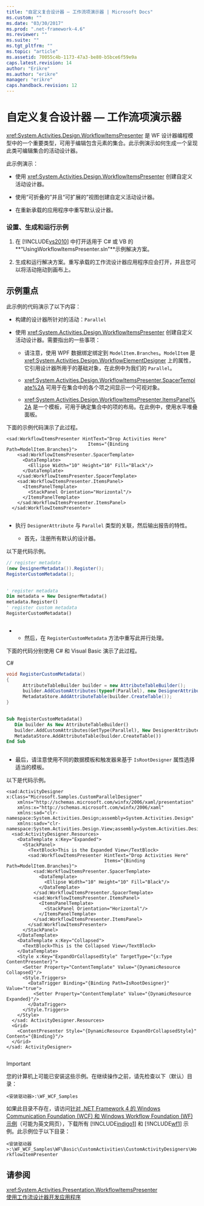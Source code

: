 ```yaml
---
title: "自定义复合设计器 — 工作流项演示器 | Microsoft Docs"
ms.custom: ""
ms.date: "03/30/2017"
ms.prod: ".net-framework-4.6"
ms.reviewer: ""
ms.suite: ""
ms.tgt_pltfrm: ""
ms.topic: "article"
ms.assetid: 70055c4b-1173-47a3-be80-b5bce6f59e9a
caps.latest.revision: 14
author: "Erikre"
ms.author: "erikre"
manager: "erikre"
caps.handback.revision: 12
---
```

# 自定义复合设计器 — 工作流项演示器
<xref:System.Activities.Design.WorkflowItemsPresenter> 是 WF 设计器编程模型中的一个重要类型，可用于编辑包含元素的集合。此示例演示如何生成一个呈现此类可编辑集合的活动设计器。  
  
 此示例演示：  
  
-   使用 <xref:System.Activities.Design.WorkflowItemsPresenter> 创建自定义活动设计器。  
  
-   使用“可折叠的”并且“可扩展的”视图创建自定义活动设计器。  
  
-   在重新承载的应用程序中重写默认设计器。  
  
### 设置、生成和运行示例  
  
1.  在 [!INCLUDE[vs2010](../../../../includes/vs2010-md.md)] 中打开适用于 C\# 或 VB 的**“UsingWorkflowItemsPresenter.sln”**示例解决方案。  
  
2.  生成和运行解决方案。重写承载的工作流设计器应用程序应会打开，并且您可以将活动拖动到画布上。  
  
## 示例重点  
 此示例的代码演示了以下内容：  
  
-   构建的设计器所针对的活动：`Parallel`  
  
-   使用 <xref:System.Activities.Design.WorkflowItemsPresenter> 创建自定义活动设计器。需要指出的一些事项：  
  
    -   请注意，使用 WPF 数据绑定绑定到 `ModelItem.Branches`。`ModelItem` 是 <xref:System.Activities.Design.WorkflowElementDesigner> 上的属性，它引用设计器所用于的基础对象，在此例中为我们的 `Parallel`。  
  
    -   <xref:System.Activities.Design.WorkflowItemsPresenter.SpacerTemplate%2A> 可用于在集合中的各个项之间显示一个可视对象。  
  
    -   <xref:System.Activities.Design.WorkflowItemsPresenter.ItemsPanel%2A> 是一个模板，可用于确定集合中的项的布局。在此例中，使用水平堆叠面板。  
  
 下面的示例代码演示了此过程。  
  
```xaml  
<sad:WorkflowItemsPresenter HintText="Drop Activities Here"  
                              Items="{Binding Path=ModelItem.Branches}">  
    <sad:WorkflowItemsPresenter.SpacerTemplate>  
      <DataTemplate>  
        <Ellipse Width="10" Height="10" Fill="Black"/>  
      </DataTemplate>  
    </sad:WorkflowItemsPresenter.SpacerTemplate>  
    <sad:WorkflowItemsPresenter.ItemsPanel>  
      <ItemsPanelTemplate>  
        <StackPanel Orientation="Horizontal"/>  
      </ItemsPanelTemplate>  
    </sad:WorkflowItemsPresenter.ItemsPanel>  
  </sad:WorkflowItemsPresenter>  
  
```  
  
-   执行 `DesignerAttribute` 与 `Parallel` 类型的关联，然后输出报告的特性。  
  
    -   首先，注册所有默认的设计器。  
  
 以下是代码示例。  
  
```csharp  
// register metadata  
(new DesignerMetadata()).Register();  
RegisterCustomMetadata();  
  
```  
  
```vb  
' register metadata  
Dim metadata = New DesignerMetadata()  
metadata.Register()  
' register custom metadata  
RegisterCustomMetadata()  
  
```  
  
-   -   然后，在 `RegisterCustomMetadata` 方法中重写此并行处理。  
  
 下面的代码分别使用 C\# 和 Visual Basic 演示了此过程。  
  
 C\#  
  
```csharp  
void RegisterCustomMetadata()  
{  
      AttributeTableBuilder builder = new AttributeTableBuilder();  
      builder.AddCustomAttributes(typeof(Parallel), new DesignerAttribute(typeof(CustomParallelDesigner)));  
      MetadataStore.AddAttributeTable(builder.CreateTable());  
}  
  
```  
  
```vb  
Sub RegisterCustomMetadata()  
   Dim builder As New AttributeTableBuilder()  
   builder.AddCustomAttributes(GetType(Parallel), New DesignerAttribute(GetType(CustomParallelDesigner)))  
   MetadataStore.AddAttributeTable(builder.CreateTable())  
End Sub  
  
```  
  
-   最后，请注意使用不同的数据模板和触发器来基于 `IsRootDesigner` 属性选择适当的模板。  
  
 以下是代码示例。  
  
```xaml  
<sad:ActivityDesigner x:Class="Microsoft.Samples.CustomParallelDesigner"  
    xmlns="http://schemas.microsoft.com/winfx/2006/xaml/presentation"  
    xmlns:x="http://schemas.microsoft.com/winfx/2006/xaml"  
    xmlns:sad="clr-namespace:System.Activities.Design;assembly=System.Activities.Design"  
    xmlns:sadv="clr-namespace:System.Activities.Design.View;assembly=System.Activities.Design">  
  <sad:ActivityDesigner.Resources>  
    <DataTemplate x:Key="Expanded">  
      <StackPanel>  
        <TextBlock>This is the Expanded View</TextBlock>  
        <sad:WorkflowItemsPresenter HintText="Drop Activities Here"  
                                    Items="{Binding Path=ModelItem.Branches}">  
          <sad:WorkflowItemsPresenter.SpacerTemplate>  
            <DataTemplate>  
              <Ellipse Width="10" Height="10" Fill="Black"/>  
            </DataTemplate>  
          </sad:WorkflowItemsPresenter.SpacerTemplate>  
          <sad:WorkflowItemsPresenter.ItemsPanel>  
            <ItemsPanelTemplate>  
              <StackPanel Orientation="Horizontal"/>  
            </ItemsPanelTemplate>  
          </sad:WorkflowItemsPresenter.ItemsPanel>  
        </sad:WorkflowItemsPresenter>  
      </StackPanel>  
    </DataTemplate>  
    <DataTemplate x:Key="Collapsed">  
      <TextBlock>This is the Collapsed View</TextBlock>  
    </DataTemplate>  
    <Style x:Key="ExpandOrCollapsedStyle" TargetType="{x:Type ContentPresenter}">  
      <Setter Property="ContentTemplate" Value="{DynamicResource Collapsed}"/>  
      <Style.Triggers>  
        <DataTrigger Binding="{Binding Path=IsRootDesigner}" Value="true">  
          <Setter Property="ContentTemplate" Value="{DynamicResource Expanded}"/>  
        </DataTrigger>  
      </Style.Triggers>  
    </Style>  
  </sad: ActivityDesigner.Resources>  
  <Grid>  
    <ContentPresenter Style="{DynamicResource ExpandOrCollapsedStyle}" Content="{Binding}"/>  
  </Grid>  
</sad: ActivityDesigner>  
  
```  
  
> [!IMPORTANT]
>  您的计算机上可能已安装这些示例。在继续操作之前，请先检查以下（默认）目录：  
>   
>  `<安装驱动器>:\WF_WCF_Samples`  
>   
>  如果此目录不存在，请访问[针对 .NET Framework 4 的 Windows Communication Foundation \(WCF\) 和 Windows Workflow Foundation \(WF\) 示例](http://go.microsoft.com/fwlink/?LinkId=150780)（可能为英文网页），下载所有 [!INCLUDE[indigo1](../../../../includes/indigo1-md.md)] 和 [!INCLUDE[wf1](../../../../includes/wf1-md.md)] 示例。此示例位于以下目录：  
>   
>  `<安装驱动器>:\WF_WCF_Samples\WF\Basic\CustomActivities\CustomActivityDesigners\WorkflowItemPresenter`  
  
## 请参阅  
 <xref:System.Activities.Presentation.WorkflowItemsPresenter>   
 [使用工作流设计器开发应用程序](../Topic/Developing%20Applications%20with%20the%20Workflow%20Designer.md)